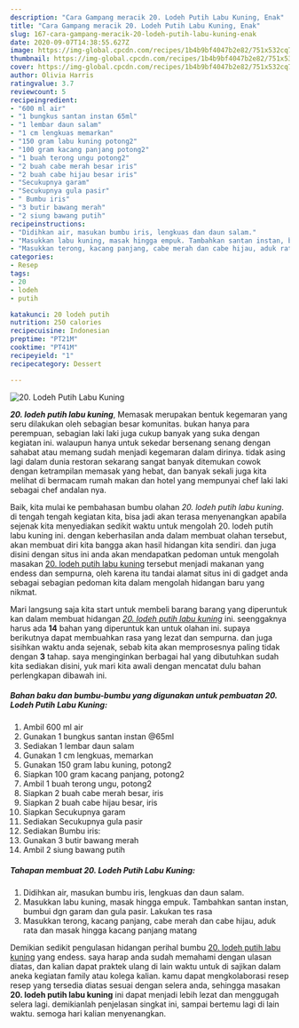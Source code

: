```yaml
---
description: "Cara Gampang meracik 20. Lodeh Putih Labu Kuning, Enak"
title: "Cara Gampang meracik 20. Lodeh Putih Labu Kuning, Enak"
slug: 167-cara-gampang-meracik-20-lodeh-putih-labu-kuning-enak
date: 2020-09-07T14:38:55.627Z
image: https://img-global.cpcdn.com/recipes/1b4b9bf4047b2e82/751x532cq70/20-lodeh-putih-labu-kuning-foto-resep-utama.jpg
thumbnail: https://img-global.cpcdn.com/recipes/1b4b9bf4047b2e82/751x532cq70/20-lodeh-putih-labu-kuning-foto-resep-utama.jpg
cover: https://img-global.cpcdn.com/recipes/1b4b9bf4047b2e82/751x532cq70/20-lodeh-putih-labu-kuning-foto-resep-utama.jpg
author: Olivia Harris
ratingvalue: 3.7
reviewcount: 5
recipeingredient:
- "600 ml air"
- "1 bungkus santan instan 65ml"
- "1 lembar daun salam"
- "1 cm lengkuas memarkan"
- "150 gram labu kuning potong2"
- "100 gram kacang panjang potong2"
- "1 buah terong ungu potong2"
- "2 buah cabe merah besar iris"
- "2 buah cabe hijau besar iris"
- "Secukupnya garam"
- "Secukupnya gula pasir"
- " Bumbu iris"
- "3 butir bawang merah"
- "2 siung bawang putih"
recipeinstructions:
- "Didihkan air, masukan bumbu iris, lengkuas dan daun salam."
- "Masukkan labu kuning, masak hingga empuk. Tambahkan santan instan, bumbui dgn garam dan gula pasir. Lakukan tes rasa"
- "Masukkan terong, kacang panjang, cabe merah dan cabe hijau, aduk rata dan masak hingga kacang panjang matang"
categories:
- Resep
tags:
- 20
- lodeh
- putih

katakunci: 20 lodeh putih 
nutrition: 250 calories
recipecuisine: Indonesian
preptime: "PT21M"
cooktime: "PT41M"
recipeyield: "1"
recipecategory: Dessert

---
```



![20. Lodeh Putih Labu Kuning](https://img-global.cpcdn.com/recipes/1b4b9bf4047b2e82/751x532cq70/20-lodeh-putih-labu-kuning-foto-resep-utama.jpg)

<b><i>20. lodeh putih labu kuning</i></b>, Memasak merupakan bentuk kegemaran yang seru dilakukan oleh sebagian besar komunitas. bukan hanya para perempuan, sebagian laki laki juga cukup banyak yang suka dengan kegiatan ini. walaupun hanya untuk sekedar bersenang senang dengan sahabat atau memang sudah menjadi kegemaran dalam dirinya. tidak asing lagi dalam dunia restoran sekarang sangat banyak ditemukan cowok dengan ketrampilan memasak yang hebat, dan banyak sekali juga kita melihat di bermacam rumah makan dan hotel yang mempunyai chef laki laki sebagai chef andalan nya.

Baik, kita mulai ke pembahasan bumbu olahan <i>20. lodeh putih labu kuning</i>. di tengah tengah kegiatan kita, bisa jadi akan terasa menyenangkan apabila sejenak kita menyediakan sedikit waktu untuk mengolah 20. lodeh putih labu kuning ini. dengan keberhasilan anda dalam membuat olahan tersebut, akan membuat diri kita bangga akan hasil hidangan kita sendiri. dan juga disini dengan situs ini anda akan mendapatkan pedoman untuk mengolah masakan <u>20. lodeh putih labu kuning</u> tersebut menjadi makanan yang endess dan sempurna, oleh karena itu tandai alamat situs ini di gadget anda sebagai sebagian pedoman kita dalam mengolah hidangan baru yang nikmat.




Mari langsung saja kita start untuk membeli barang barang yang diperuntuk kan dalam membuat hidangan <u><i>20. lodeh putih labu kuning</i></u> ini. seenggaknya harus ada <b>14</b> bahan yang diperuntuk kan untuk olahan ini. supaya berikutnya dapat membuahkan rasa yang lezat dan sempurna. dan juga sisihkan waktu anda sejenak, sebab kita akan memprosesnya paling tidak dengan <b>3</b> tahap. saya menginginkan berbagai hal yang dibutuhkan sudah kita sediakan disini, yuk mari kita awali dengan mencatat dulu bahan perlengkapan dibawah ini.

<!--inarticleads1-->

##### Bahan baku dan bumbu-bumbu yang digunakan untuk pembuatan 20. Lodeh Putih Labu Kuning:

1. Ambil 600 ml air
1. Gunakan 1 bungkus santan instan @65ml
1. Sediakan 1 lembar daun salam
1. Gunakan 1 cm lengkuas, memarkan
1. Gunakan 150 gram labu kuning, potong2
1. Siapkan 100 gram kacang panjang, potong2
1. Ambil 1 buah terong ungu, potong2
1. Siapkan 2 buah cabe merah besar, iris
1. Siapkan 2 buah cabe hijau besar, iris
1. Siapkan Secukupnya garam
1. Sediakan Secukupnya gula pasir
1. Sediakan  Bumbu iris:
1. Gunakan 3 butir bawang merah
1. Ambil 2 siung bawang putih




<!--inarticleads2-->

##### Tahapan membuat 20. Lodeh Putih Labu Kuning:

1. Didihkan air, masukan bumbu iris, lengkuas dan daun salam.
1. Masukkan labu kuning, masak hingga empuk. Tambahkan santan instan, bumbui dgn garam dan gula pasir. Lakukan tes rasa
1. Masukkan terong, kacang panjang, cabe merah dan cabe hijau, aduk rata dan masak hingga kacang panjang matang




Demikian sedikit pengulasan hidangan perihal bumbu <u>20. lodeh putih labu kuning</u> yang endess. saya harap anda sudah memahami dengan ulasan diatas, dan kalian dapat praktek ulang di lain waktu untuk di sajikan dalam aneka kegiatan family atau kolega kalian. kamu dapat mengkolaborasi resep resep yang tersedia diatas sesuai dengan selera anda, sehingga masakan <b>20. lodeh putih labu kuning</b> ini dapat menjadi lebih lezat dan menggugah selera lagi. demikianlah penjelasan singkat ini, sampai bertemu lagi di lain waktu. semoga hari kalian menyenangkan.
